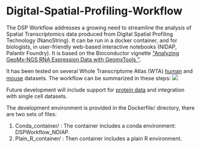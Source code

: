 # Digital-Spatial-Profiling-Workflow

The DSP Workflow addresses a growing need to streamline the analysis of Spatial Transcriptomics data produced from Digital Spatial Profiling Technology (NanoString). It can be run in a docker container, and for biologists, in user-friendly web-based interactive notebooks (NIDAP, Palantir Foundry). It is based on the Bioconductor vignette ["Analyzing GeoMx-NGS RNA Expression Data with GeomxTools
"](http://bioconductor.org/packages/release/workflows/vignettes/GeoMxWorkflows/inst/doc/GeomxTools_RNA-NGS_Analysis.html).  

It has been tested on several Whole Transcriptome Atlas (WTA) [human](https://nanostring.com/products/geomx-digital-spatial-profiler/geomx-rna-assays/geomx-whole-transcriptome-atlas/) and [mouse](https://nanostring.com/products/geomx-digital-spatial-profiler/geomx-rna-assays/geomx-mouse-whole-transcriptome-atlas/) datasets. The workflow can be summarized in these steps:
<img src="./vignettes/workflow_image.png">


Future development will include support for [protein data](https://bioconductor.org/packages/release/bioc/vignettes/GeomxTools/inst/doc/Protein_in_GeomxTools.html) and integration with single cell datasets.


The development environment is provided in the Dockerfile/ directory, there are two sets of files:
  1. Conda_container/ : The container includes a conda environment: DSPWorkflow_NDIAP.
  2. Plain_R_container/ : Then container includes a plain R environment.


